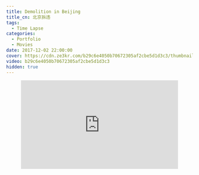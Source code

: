 ```yaml
---
title: Demolition in Beijing
title_cn: 北京拆违
tags:
  - Time Lapse
categories:
  - Portfolio
  - Movies
date: 2017-12-02 22:00:00
cover: https://cdn.ze3kr.com/b29c6e4050b70672305af2cbe5d1d3c3/thumbnails/thumbnail.jpg
video: b29c6e4050b70672305af2cbe5d1d3c3
hidden: true
---
```


<figure>
  <div style="position: relative; padding-top: 56.25%;"><iframe src="https://cdn.ze3kr.com/iframe/b29c6e4050b70672305af2cbe5d1d3c3?preload=metadata&poster=https%3A%2F%2Fcdn.ze3kr.com%2Fb29c6e4050b70672305af2cbe5d1d3c3%2Fthumbnails%2Fthumbnail.jpg%3Ftime%3D%26height%3D600" style="border: none; position: absolute; top: 0; left: 0; height: 100%; width: 100%;" allow="accelerometer; gyroscope; autoplay; encrypted-media; picture-in-picture;" allowfullscreen="true"></iframe></div>
</figure>
